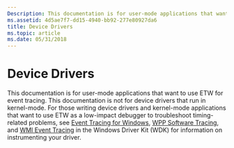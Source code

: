 ```yaml
---
Description: This documentation is for user-mode applications that want to use ETW for event tracing.
ms.assetid: 4d5ae7f7-dd15-4940-bb92-277e80927da6
title: Device Drivers
ms.topic: article
ms.date: 05/31/2018
---
```


# Device Drivers

This documentation is for user-mode applications that want to use ETW for event tracing. This documentation is not for device drivers that run in kernel-mode. For those writing device drivers and kernel-mode applications that want to use ETW as a low-impact debugger to troubleshoot timing-related problems, see [Event Tracing for Windows](https://msdn.microsoft.com/library/ff545699.aspx), [WPP Software Tracing](https://msdn.microsoft.com/library/ff556204.aspx), and [WMI Event Tracing](https://msdn.microsoft.com/library/ff566350.aspx) in the Windows Driver Kit (WDK) for information on instrumenting your driver.

 

 



